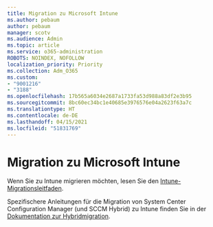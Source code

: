 ```yaml
---
title: Migration zu Microsoft Intune
ms.author: pebaum
author: pebaum
manager: scotv
ms.audience: Admin
ms.topic: article
ms.service: o365-administration
ROBOTS: NOINDEX, NOFOLLOW
localization_priority: Priority
ms.collection: Adm_O365
ms.custom:
- "9001216"
- "3188"
ms.openlocfilehash: 17b565a6034e2687a1733fa53d988a83df2e3b95
ms.sourcegitcommit: 8bc60ec34bc1e40685e3976576e04a2623f63a7c
ms.translationtype: HT
ms.contentlocale: de-DE
ms.lasthandoff: 04/15/2021
ms.locfileid: "51831769"
---
```

# <a name="migrating-to-microsoft-intune"></a>Migration zu Microsoft Intune

Wenn Sie zu Intune migrieren möchten, lesen Sie den [Intune-Migrationsleitfaden](https://docs.microsoft.com/intune/fundamentals/migration-guide).

Spezifischere Anleitungen für die Migration von System Center Configuration Manager (und SCCM Hybrid) zu Intune finden Sie in der [Dokumentation zur Hybridmigration](https://docs.microsoft.com/sccm/mdm/deploy-use/migrate-hybridmdm-to-intunesa). 